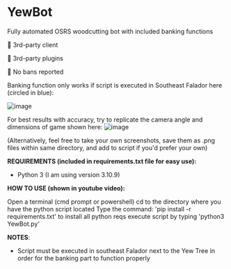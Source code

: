 # YewBot
Fully automated OSRS woodcutting bot with included banking functions

🚫 3rd-party client

🚫 3rd-party plugins

🚫 No bans reported


Banking function only works if script is executed in Southeast Falador here (circled in blue):

![image](https://user-images.githubusercontent.com/33561650/219968282-2b548a4b-6034-47ce-8eac-ba5dbb735231.png)


For best results with accuracy, try to replicate the camera angle and dimensions of game shown here:
![image](https://user-images.githubusercontent.com/33561650/220020647-85a2f16e-2e19-43f4-a0bb-2ff9c09a49f8.png)

(Alternatively, feel free to take your own screenshots, save them as .png files within same directory, and add to script if you'd prefer your own)


**REQUIREMENTS (included in requirements.txt file for easy use):**

- Python 3 (I am using version 3.10.9)

**HOW TO USE (shown in youtube video):**

Open a terminal (cmd prompt or powershell)
cd to the directory where you have the python script located
Type the command: 'pip install -r requirements.txt' to install all python reqs
execute script by typing 'python3 YewBot.py'


**NOTES**:
- Script must be executed in southeast Falador next to the Yew Tree in order for the banking part to function properly
